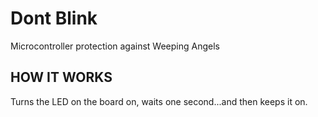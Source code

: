 Dont Blink
==========

Microcontroller protection against Weeping Angels

HOW IT WORKS
------------

Turns the LED on the board on, waits one second...and then keeps it on.
